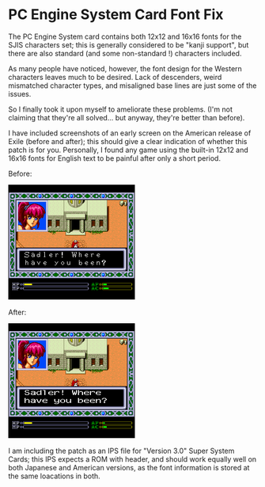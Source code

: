 # PC Engine System Card Font Fix

The PC Engine System card contains both 12x12 and 16x16 fonts for the SJIS characters set; this is 
generally considered to be "kanji support", but there are also standard (and some non-standard !)
characters included.

As many people have noticed, however, the font design for the Western characters leaves much to be desired.
Lack of descenders, weird mismatched character types, and misaligned base lines are just some of the issues.

So I finally took it upon myself to ameliorate these problems.
(I'm not claiming that they're all solved... but anyway, they're better than before).

I have included screenshots of an early screen on the American release of Exile (before and after); this should
give a clear indication of whether this patch is for you.  Personally, I found any game using the built-in 12x12
and 16x16 fonts for English text to be painful after only a short period.

Before:

![Before](images/Exile-before.png)

After:

![After](images/Exile-after.png)


I am including the patch as an IPS file for "Version 3.0" Super System Cards; this IPS expects a ROM with
header, and should work equally well on both Japanese and American versions, as the font information is stored
at the same loacations in both.

